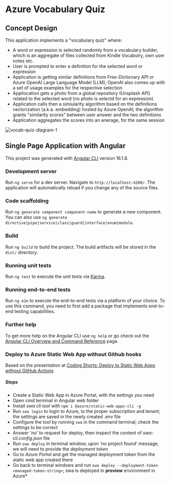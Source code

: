 # Azure Vocabulary Quiz 

## Concept Design

This application implements a "vocabulary quiz" where:
* A word or expression is selected randomly from a vocabulary builder, which is an aggregate of files collected from Kindle Vocabulry, own user notes etc.
* User is prompted to enter a definition for the selected word or expression
* Application is getting similar definitions from Free-Dictionary API or Azure OpenAI Large Language Model (LLM); OpenAI also comes up with a set of usage examples for the respective selection 
* Appliocation gets a photo from a global repository (Unsplash API) related to the selected word (no photo is selectd for an expression)
* Application calls then a simiularity algorithm based on the definitions vectorization (a.k.a. embedding) hosted by Azure OpenAI; the algorithm grants "similarity scores" between user answer and the two definitions
* Application aggregates the scores into an anerage, for the same session

![vocab-quiz-diagram-1](https://github.com/user-attachments/assets/8053c34c-6902-4ab0-b52c-0ec57917786a)

## Single Page Application with Angular

This project was generated with [Angular CLI](https://github.com/angular/angular-cli) version 16.1.8.

### Development server

Run `ng serve` for a dev server. Navigate to `http://localhost:4200/`. The application will automatically reload if you change any of the source files.

### Code scaffolding

Run `ng generate component component-name` to generate a new component. You can also use `ng generate directive|pipe|service|class|guard|interface|enum|module`.

### Build

Run `ng build` to build the project. The build artifacts will be stored in the `dist/` directory.

### Running unit tests

Run `ng test` to execute the unit tests via [Karma](https://karma-runner.github.io).

### Running end-to-end tests

Run `ng e2e` to execute the end-to-end tests via a platform of your choice. To use this command, you need to first add a package that implements end-to-end testing capabilities.

### Further help

To get more help on the Angular CLI use `ng help` or go check out the [Angular CLI Overview and Command Reference](https://angular.io/cli) page.

### Deploy to Azure Static Web App without Github hooks
Based on the presentation at [Coding Shorts: Deploy to Static Web Apps without GitHub Actions](https://www.youtube.com/watch?v=TkYFT24bZks)

##### Steps

* Create a Static Web App in Azure Portal, with the settings you need
* Open cmd terminal in Angular web folder 
* Install *swa cli tool* with `npm i @azure/static-web-apps-cli -g`
* Run `swa login` to login to Azure, to the proper subscription and tenant; the settings are saved in the newly created .env file
* Configure the tool by running `swa` in the command terminal; check the settings to be correct
* Answer 'no' to request for deploy, then inspect the content of *swa-cli.config.json* file
* Run `swa deploy` in terminal window; upon 'no project found' message, we will need to provide the *deployment token*
* Go to *Azure Portal* and get the managed deployment token from the static web app created there
* Go back to terminal windows and run `swa deploy --deployment-token <managed-token-string>`; swa is deployed in **preview** environment in Azure* 

